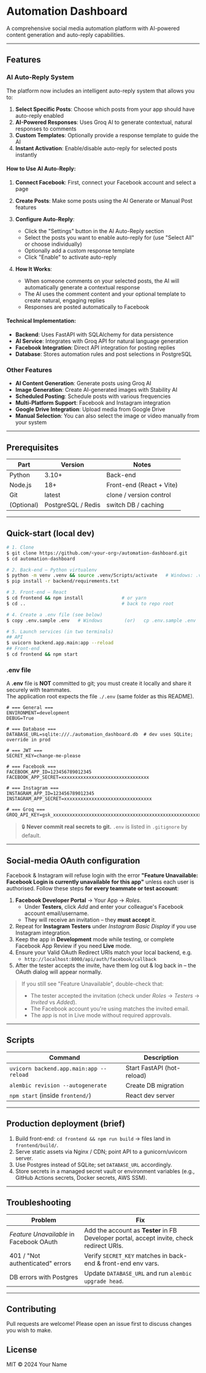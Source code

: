 # Automation Dashboard

A comprehensive social media automation platform with AI-powered content generation and auto-reply capabilities.

---

## Features

### AI Auto-Reply System
The platform now includes an intelligent auto-reply system that allows you to:

1. **Select Specific Posts**: Choose which posts from your app should have auto-reply enabled
2. **AI-Powered Responses**: Uses Groq AI to generate contextual, natural responses to comments
3. **Custom Templates**: Optionally provide a response template to guide the AI
4. **Instant Activation**: Enable/disable auto-reply for selected posts instantly

#### How to Use AI Auto-Reply:

1. **Connect Facebook**: First, connect your Facebook account and select a page
2. **Create Posts**: Make some posts using the AI Generate or Manual Post features
3. **Configure Auto-Reply**:
   - Click the "Settings" button in the AI Auto-Reply section
   - Select the posts you want to enable auto-reply for (use "Select All" or choose individually)
   - Optionally add a custom response template
   - Click "Enable" to activate auto-reply

4. **How It Works**:
   - When someone comments on your selected posts, the AI will automatically generate a contextual response
   - The AI uses the comment content and your optional template to create natural, engaging replies
   - Responses are posted automatically to Facebook

#### Technical Implementation:

- **Backend**: Uses FastAPI with SQLAlchemy for data persistence
- **AI Service**: Integrates with Groq API for natural language generation
- **Facebook Integration**: Direct API integration for posting replies
- **Database**: Stores automation rules and post selections in PostgreSQL

### Other Features

- **AI Content Generation**: Generate posts using Groq AI
- **Image Generation**: Create AI-generated images with Stability AI
- **Scheduled Posting**: Schedule posts with various frequencies
- **Multi-Platform Support**: Facebook and Instagram integration
- **Google Drive Integration**: Upload media from Google Drive
- **Manual Selection**: You can also select the image or video manually from your system


---

## Prerequisites

| Part      | Version | Notes                           |
|-----------|---------|--------------------------------|
| Python    | 3.10+   | Back-end                       |
| Node.js   | 18+     | Front-end (React + Vite)       |
| Git       | latest  | clone / version control        |
| (Optional)| PostgreSQL / Redis | switch DB / caching |

---

## Quick-start (local dev)

```bash
# 1. Clone
$ git clone https://github.com/<your-org>/automation-dashboard.git
$ cd automation-dashboard

# 2. Back-end – Python virtualenv
$ python -m venv .venv && source .venv/Scripts/activate   # Windows: .venv\Scripts\activate
$ pip install -r backend/requirements.txt

# 3. Front-end – React
$ cd frontend && npm install              # or yarn
$ cd ..                                   # back to repo root

# 4. Create a .env file (see below)
$ copy .env.sample .env   # Windows        (or)   cp .env.sample .env

# 5. Launch services (in two terminals)
## API
$ uvicorn backend.app.main:app --reload
## Front-end
$ cd frontend && npm start
```

### .env file

A **.env** file is **NOT** committed to git; you must create it locally and share it securely with teammates.  
The application root expects the file `./.env` (same folder as this README).

```dotenv
# === General ===
ENVIRONMENT=development
DEBUG=True

# === Database ===
DATABASE_URL=sqlite:///./automation_dashboard.db  # dev uses SQLite; override in prod

# === JWT ===
SECRET_KEY=change-me-please

# === Facebook ===
FACEBOOK_APP_ID=123456789012345
FACEBOOK_APP_SECRET=xxxxxxxxxxxxxxxxxxxxxxxxxxxxxxxx

# === Instagram ===
INSTAGRAM_APP_ID=123456789012345
INSTAGRAM_APP_SECRET=xxxxxxxxxxxxxxxxxxxxxxxxxxxxxxxx

# === Groq ===
GROQ_API_KEY=gsk_xxxxxxxxxxxxxxxxxxxxxxxxxxxxxxxxxxxxxxxxxxxxxxxxxxxxxx
```

> 🔒  **Never commit real secrets to git.**  `.env` is listed in `.gitignore` by default.

---

## Social-media OAuth configuration

Facebook & Instagram will refuse login with the error **"Feature Unavailable: Facebook Login is currently unavailable for this app"** unless each user is authorised.  Follow these steps **for every teammate or test account**:

1. **Facebook Developer Portal** → Your App → *Roles*.
   * Under **Testers**, click *Add* and enter your colleague's Facebook account email/username.
   * They will receive an invitation – they **must accept** it.
2. Repeat for **Instagram Testers** under *Instagram Basic Display* if you use Instagram integration.
3. Keep the app in **Development** mode while testing, or complete Facebook App Review if you need **Live** mode.
4. Ensure your Valid OAuth Redirect URIs match your local backend, e.g.
   * `http://localhost:8000/api/auth/facebook/callback`
5. After the tester accepts the invite, have them log out & log back in – the OAuth dialog will appear normally.

> If you still see "Feature Unavailable", double-check that:
> * The tester accepted the invitation (check under *Roles* → *Testers* → *Invited* vs *Added*).
> * The Facebook account you're using matches the invited email.
> * The app is not in Live mode without required approvals.

---

## Scripts

| Command                           | Description                   |
|----------------------------------|-------------------------------|
| `uvicorn backend.app.main:app --reload` | Start FastAPI (hot-reload) |
| `alembic revision --autogenerate` | Create DB migration           |
| `npm start` (inside `frontend/`)  | React dev server              |

---

## Production deployment (brief)

1. Build front-end: `cd frontend && npm run build` → files land in `frontend/build/`.
2. Serve static assets via Nginx / CDN; point API to a gunicorn/uvicorn server.
3. Use Postgres instead of SQLite; set `DATABASE_URL` accordingly.
4. Store secrets in a managed secret vault or environment variables (e.g., GitHub Actions secrets, Docker secrets, AWS SSM).

---

## Troubleshooting

| Problem                                   | Fix                                                          |
|-------------------------------------------|--------------------------------------------------------------|
| *Feature Unavailable* in Facebook OAuth   | Add the account as **Tester** in FB Developer portal, accept invite, check redirect URIs. |
| 401 / "Not authenticated" errors          | Verify `SECRET_KEY` matches in back-end & front-end env vars. |
| DB errors with Postgres                   | Update `DATABASE_URL` and run `alembic upgrade head`.        |

---

## Contributing
Pull requests are welcome! Please open an issue first to discuss changes you wish to make.

## License
MIT © 2024 Your Name 


